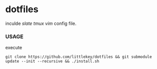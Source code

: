 dotfiles
========

inculde *slate* *tmux* *vim* config file.

### USAGE

execute

`git clone https://github.com/littlekey/dotfiles && git submodule update --init --recursive && ./install.sh`
